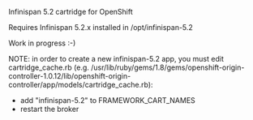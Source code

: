 Infinispan 5.2 cartridge for OpenShift

Requires Infinispan 5.2.x installed in /opt/infinispan-5.2

Work in progress :-)

NOTE: in order to create a new infinispan-5.2 app, you must edit cartridge_cache.rb (e.g. /usr/lib/ruby/gems/1.8/gems/openshift-origin-controller-1.0.12/lib/openshift-origin-controller/app/models/cartridge_cache.rb):
 - add "infinispan-5.2" to FRAMEWORK_CART_NAMES
 - restart the broker
